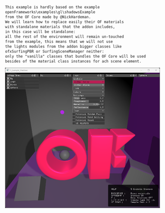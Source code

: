 	This example is hardly based on the example
	openFrameworks\examples\gl\shadowsExample 
	from the OF Core made by @NickHardeman.
	We will learn how to replace easily their OF materials 
	with standalone materials that the addon includes, 
	in this case will be standalone:
	all the rest of the environment will remain un-touched 
	from the example, this means that we will not use 
	the lights modules from the addon bigger classes like
	ofxSurfingPBR or SurfingSceneManager neither: 
	only the "vanilla" classes that bundles the OF Core will be used 
	besides of the material class instances for ach scene element.

![](Capture.PNG)